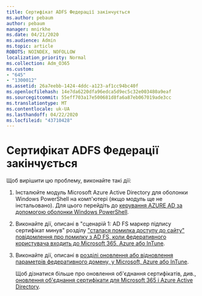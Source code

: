 ```yaml
---
title: Сертифікат ADFS Федерації закінчується
ms.author: pebaum
author: pebaum
manager: mnirkhe
ms.date: 04/21/2020
ms.audience: Admin
ms.topic: article
ROBOTS: NOINDEX, NOFOLLOW
localization_priority: Normal
ms.collection: Adm_O365
ms.custom:
- "645"
- "1300012"
ms.assetid: 26a7eebb-1424-4ddc-a123-af1cc94bc40f
ms.openlocfilehash: 14e7da6220dfa96edca5d9ec5c32e003480a9eaf
ms.sourcegitcommit: 55eff703a17e500681d8fa6a87eb067019ade3cc
ms.translationtype: MT
ms.contentlocale: uk-UA
ms.lasthandoff: 04/22/2020
ms.locfileid: "43710428"
---
```

# <a name="adfs-federation-certificate-expiring"></a>Сертифікат ADFS Федерації закінчується

Щоб вирішити цю проблему, виконайте такі дії:
  
1. Інсталюйте модуль Microsoft Azure Active Directory для оболонки Windows PowerShell на комп'ютері (якщо модуль ще не інстальовано). Для цього перейдіть до [керування AZURE AD за допомогою оболонки Windows PowerShell](https://aka.ms/aadposh).

2. Виконайте дії, описані в "сценарій 1: AD FS маркер підпису сертифікат минув" розділу ["сталася помилка доступу до сайту" повідомлення про помилку з AD FS, коли федеративного користувача входить до Microsoft 365, Azure або InTune](https://support.microsoft.com/help/2713898/there-was-a-problem-accessing-the-site-error-from-ad-fs-when-a-federat).

3. Виконайте дії, описані в [розділі оновлення або відновлення параметрів федеративного домену, у Microsoft, Azure або InTune](https://docs.microsoft.com/office365/troubleshoot/security/update-federated-domain-office-365).

    Щоб дізнатися більше про оновлення об'єднання сертифікатів, див., [оновлення об'єднання сертифікати для Microsoft 365 і Azure Active Directory](https://docs.microsoft.com/azure/active-directory/connect/active-directory-aadconnect-o365-certs).
